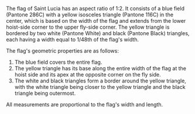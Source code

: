 The flag of Saint Lucia has an aspect ratio of 1:2. It consists of a blue field (Pantone 286C) with a yellow isosceles triangle (Pantone 116C) in the center, which is based on the width of the flag and extends from the lower hoist-side corner to the upper fly-side corner. The yellow triangle is bordered by two white (Pantone White) and black (Pantone Black) triangles, each having a width equal to 1/48th of the flag's width.

The flag's geometric properties are as follows:
1. The blue field covers the entire flag.
2. The yellow triangle has its base along the entire width of the flag at the hoist side and its apex at the opposite corner on the fly side.
3. The white and black triangles form a border around the yellow triangle, with the white triangle being closer to the yellow triangle and the black triangle being outermost.

All measurements are proportional to the flag's width and length.